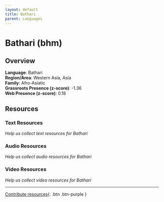 ```yaml
---
layout: default
title: Bathari
parent: Languages
---
```


# Bathari (bhm)

## Overview

**Language**: Bathari  
**Region/Area**: Western Asia, Asia  
**Family**: Afro-Asiatic  
**Grassroots Presence (z-score)**: -1.36  
**Web Presence (z-score)**: 0.18  

## Resources

### Text Resources
*Help us collect text resources for Bathari*

### Audio Resources
*Help us collect audio resources for Bathari*

### Video Resources
*Help us collect video resources for Bathari*

---

[Contribute resources](https://forms.office.com/e/1SfLJx3u1r){: .btn .btn-purple }
